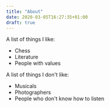 ```yaml
---
title: "About"
date: 2020-03-05T16:27:35+01:00
draft: true
---
```


A list of things I like:


- Chess
- Literature
- People with values

A list of things I don't like:

- Musicals
- Photographers
- People who don't know how to listen

